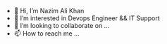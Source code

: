 - 👋 Hi, I’m Nazim Ali Khan
- 👀 I’m interested in Devops Engineer  && IT Support 
- 💞️ I’m looking to collaborate on ...
- 📫 How to reach me ...

<!---
nazimalikhan123/nazimalikhan123 is a ✨ special ✨ repository because its `README.md` (this file) appears on your GitHub profile.
You can click the Preview link to take a look at your changes.
--->
